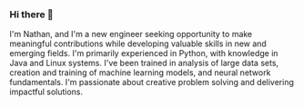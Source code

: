 ### Hi there 👋
I'm Nathan, and I'm a new engineer seeking opportunity to make meaningful contributions while developing valuable skills in new and emerging fields. I'm primarily experienced in Python, with knowledge in Java and Linux systems. I've been trained in analysis of large data sets, creation and training of machine learning models, and neural network fundamentals. I'm passionate about creative problem solving and delivering impactful solutions.
<!--
**cswizard11/cswizard11** is a ✨ _special_ ✨ repository because its `README.md` (this file) appears on your GitHub profile.

Here are some ideas to get you started:

- 🔭 I’m currently working on ...
- 🌱 I’m currently learning ...
- 👯 I’m looking to collaborate on ...
- 🤔 I’m looking for help with ...
- 💬 Ask me about ...
- 📫 How to reach me: ...
- 😄 Pronouns: ...
- ⚡ Fun fact: ...
-->
